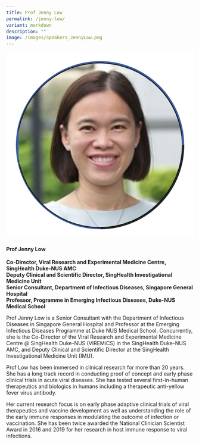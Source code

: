 ```yaml
---
title: Prof Jenny Low
permalink: /jenny-low/
variant: markdown
description: ""
image: /images/Speakers_JennyLow.png
---
```

<div class="row">
<div class="col is-3">
<img src="/images/Speakers_JennyLow.png">
</div>
<div class="col is-9 speaker-details">
	<h4><b>Prof Jenny Low</b></h4>
<b>Co-Director, Viral Research and Experimental Medicine Centre, SingHealth Duke-NUS AMC<br>
Deputy Clinical and Scientific Director, SingHealth Investigational Medicine Unit<br>
Senior Consultant, Department of Infectious Diseases, Singapore General Hospital<br>
Professor, Programme in Emerging Infectious Diseases, Duke-NUS Medical School
</b>
	
<p>Prof Jenny Low is a Senior Consultant with the Department of Infectious Diseases in Singapore
General Hospital and Professor at the Emerging Infectious Diseases Programme at Duke NUS
Medical School. Concurrently, she is the Co-Director of the Viral Research and Experimental Medicine
Centre @ SingHealth Duke-NUS (ViREMiCS) in the SingHealth Duke-NUS AMC, and Deputy Clinical
and Scientific Director at the SingHealth Investigational Medicine Unit (IMU).</p><p>
Prof Low has been immersed in clinical research for more than 20 years. She has a long track record
in conducting proof of concept and early phase clinical trials in acute viral diseases. She has tested
several first-in-human therapeutics and biologics in humans including a therapeutic anti-yellow fever
virus antibody.</p><p>
Her current research focus is on early phase adaptive clinical trials of viral therapeutics and vaccine
development as well as understanding the role of the early immune responses in modulating the
outcome of infection or vaccination. She has been twice awarded the National Clinician Scientist
Award in 2016 and 2019 for her research in host immune response to viral infections.
</p>
</div>
</div>